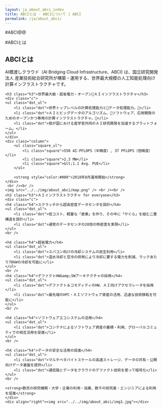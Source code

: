 ```yaml
---
layout: ja_about_abci_index
title: ABCIとは - ABCIについて | ABCI
permalink: /ja/about_abci/
---
```

#ABCI@@

<div id="container">

#ABCIとは

<h2 class="h2">ABCIとは</h2>
<div class="lead_text">AI橋渡しクラウド（AI Bridging Cloud Infrastructure、ABCI) は、国立研究開発法人 産業技術総合研究所が構築・運用する、世界最大規模の人工知能処理向け計算インフラストラクチャです。
</div>

    <h3 class="h3">世界最大級・超省電力・オープンＡＩインフラストラクチャ</h3>
    <div class="c">
    <ul class="dot_ul">
        <li class="dot">世界トップレベルの計算処理能力とデータ処理能力。</li>
        <li class="dot">ＡＩとビッグデータのアルゴリズム、ソフトウェア、応用開発のためのオープンかつ専用の計算インフラストラクチャ。</li>
        <li class="dot">我が国における産学官共同のＡＩ研究開発を加速するプラットフォーム。</li>
    </ul>
    </div>
    <div class="column">
        <ul class="square_ul">
            <li class="square">550 AI-PFLOPS（半精度）, 37 PFLOPS（倍精度）</li>
            <li class="square">2.3 MW</li>
            <li class="square">&lt;1.1 Avg. PUE</li>
        </ul>
       
        <strong style="color:#000">2018年8月運用開始</strong>
    </div>
     <br /><br />
    <img src="../../img/about_abci/map.png" /> <br /><br />
    <h3 class="h3">ＡＩインフラストラクチャ for everyone</h3>
	<div class="c">
    <h4 class="h4">スクラッチから超高密度データセンタを設計</h4>
    <ul class="dot_ul">
        <li class="dot">低コスト、軽量な「倉庫」を作り、その中に「やぐら」を組む二重構造を設計</li>
        <li class="dot">通常のデータセンタの20倍の熱密度を実現</li>
    </ul>
    <br />

    <h4 class="h4">超省電力</h4>
    <ul class="dot_ul">
        <li class="dot">スパコン向けの冷却システムの民生利用</li>
        <li class="dot">温水冷却と空冷の併用により冷却に要する電力を削減、ラックあたり70kWの冷却を可能に</li>
    </ul>
    <br />
    <h4 class="h4">デファクトHW&amp;SWアーキテクチャの採用</h4>
    <ul class="dot_ul">
        <li class="dot">デファクト＆コモディティのHW、ＡＩ向けアクセラレータを採用</li>
        <li class="dot">最先端のHPC・ＡＩソフトウェア資産の活用、迅速な技術移転を可能に</li>
    </ul>
    <br />

    <h4 class="h4">ソフトウェアエコシステムの活用</h4>
    <ul class="dot_ul">
        <li class="dot">コンテナによるソフトウェア資産の蓄積・利用、グローバルコミュティでの相互活用を促進</li>
    </ul>
    <br />

    <h4 class="h4">データの安全な活用の促進</h4>
    <ul class="dot_ul">
        <li class="dot">マルチペタバイトスケールの高速ストレージ、データの共有・公開向けデータ基盤を提供</li>
        <li class="dot">通信路とデータをクラウドのデファクト技術を使って暗号化</li>
    </ul>
    <br />

    <strong>数百の研究機関・大学・企業の利用・協業、数千の研究者・エンジニアによる利用を促進</strong>
    </div>
    <div align="right"><img src="../../img/about_abci/img1.jpg"></div>
</div>
